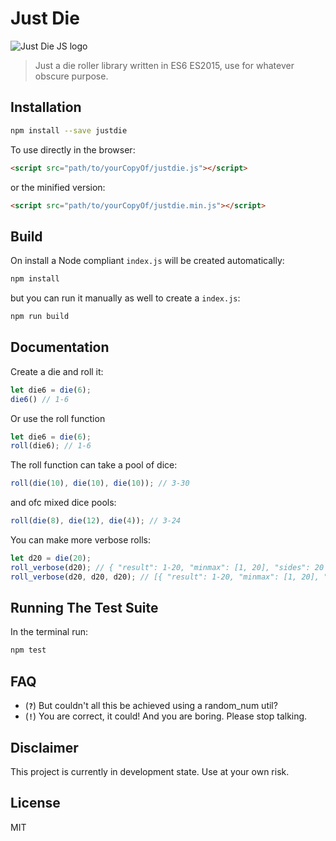 # Just Die

![Just Die JS logo](https://raw.github.com/jenshedqvist/justdie/master/JustDie_Logo_128x128.png)

> Just a die roller library written in ES6 ES2015, use for whatever obscure purpose.



## Installation

```bash
npm install --save justdie
```

To use directly in the browser:

```html
<script src="path/to/yourCopyOf/justdie.js"></script>
```

or the minified version:

```html
<script src="path/to/yourCopyOf/justdie.min.js"></script>
```

## Build
On install a Node compliant `index.js` will be created automatically:

```bash
npm install
```

but you can run it manually as well to create a `index.js`:

```bash
npm run build
```


## Documentation

Create a die and roll it:
```javascript
let die6 = die(6);
die6() // 1-6
```

Or use the roll function
```javascript
let die6 = die(6);
roll(die6); // 1-6
```

The roll function can take a pool of dice:
```javascript
roll(die(10), die(10), die(10)); // 3-30
```

and ofc mixed dice pools:
```javascript
roll(die(8), die(12), die(4)); // 3-24
```

You can make more verbose rolls:
```javascript
let d20 = die(20);
roll_verbose(d20); // { "result": 1-20, "minmax": [1, 20], "sides": 20 }
roll_verbose(d20, d20, d20); // [{ "result": 1-20, "minmax": [1, 20], "sides": 20 }, ...]
```


## Running The Test Suite

In the terminal run:

```bash
npm test
```

## FAQ

- (**`?`**) But couldn't all this be achieved using a random_num util?
- (**`!`**) You are correct, it could! And you are boring. Please stop talking.

## Disclaimer
This project is currently in development state. Use at your own risk.

## License
MIT
